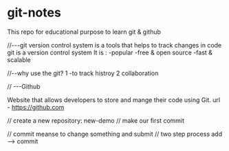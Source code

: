 # git-notes
This repo for educational purpose to learn git &amp; github

//---git
version control system is a tools that helps to track changes in code git is a version control system It is :
-popular
-free & open source
-fast & scalable


//--why use the git?
1 -to track histroy
2 collaboration

// ---Github

Website that allows developers to store and mange their code using Git.
url - https://github.com


// create a new repository: new-demo
// make our first commit   

// commit meanse to change something and submit
// two step process    add --> commit
